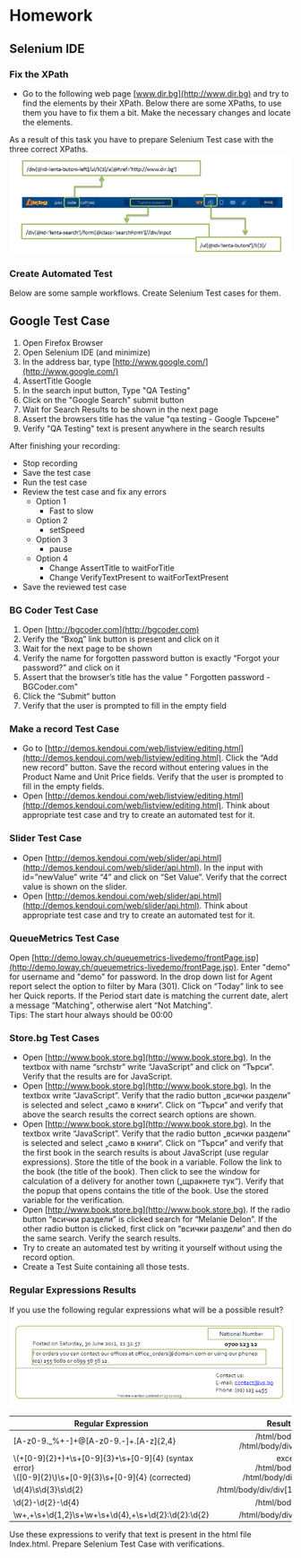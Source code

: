 # Homework
## Selenium IDE
### Fix the XPath

 * Go to the following web page [www.dir.bg](http://www.dir.bg) and try to find the elements by their XPath.
Below there are some XPaths, to use them you have to fix them a bit. Make the necessary changes and locate the elements.

As a result of this task you have to prepare Selenium Test case with the three correct XPaths.
</br>
<img src="images/fixTheXPath.png" />

### Create Automated Test
Below are some sample workflows. Create Selenium Test cases for them.

## **Google Test Case**
1.	Open Firefox Browser 
2.	Open Selenium IDE (and minimize)
3.	In the address bar, type [http://www.google.com/](http://www.google.com/)
4.	AssertTitle Google 
5.	In the search input button, Type "QA Testing" 
6.	Click on the "Google Search" submit button 
7.	Wait for Search Results to be shown in the next page 
8.	Assert the browsers title has the value "qa testing - Google Търсене" 
9.	Verify "QA Testing" text is present anywhere in the search results

After finishing your recording: 
* Stop recording 
* Save the test case 
* Run the test case 
* Review the test case and fix any errors 
	* Option 1
		* Fast to slow 
	* Option 2 
		* setSpeed 
	* Option 3 
		* pause 
	* Option 4 
		* Change AssertTitle to waitForTitle 
		* Change VerifyTextPresent to waitForTextPresent 
* Save the reviewed test case 

### **BG Coder Test Case**
1.	Open [http://bgcoder.com](http://bgcoder.com)
2.	Verify the “Вход” link button is present and click on it
3.	Wait for the next page to be shown
4.	Verify the name for forgotten password button is exactly “Forgot your password?” and click on it
5.	Assert that the browser’s title has the value " Forgotten password - BGCoder.com"
6.	Click the “Submit“ button
7.	Verify that the user is prompted to fill in the empty field

### **Make a record Test Case**
* Go to [http://demos.kendoui.com/web/listview/editing.html](http://demos.kendoui.com/web/listview/editing.html). Click the “Add new record” button. Save the record without entering values in the Product Name and Unit Price fields. Verify that the user is prompted to fill in the empty fields.
* Open [http://demos.kendoui.com/web/listview/editing.html](http://demos.kendoui.com/web/listview/editing.html). Think about appropriate test case and try to create an automated test for it.

### **Slider Test Case**
* Open [http://demos.kendoui.com/web/slider/api.html](http://demos.kendoui.com/web/slider/api.html). In the input with id=”newValue” write “4” and click on “Set Value”. Verify that the correct value is shown on the slider.
* Open [http://demos.kendoui.com/web/slider/api.html](http://demos.kendoui.com/web/slider/api.html). Think about appropriate test case and try to create an automated test for it.

### **QueueMetrics Test Case**
Open [http://demo.loway.ch/queuemetrics-livedemo/frontPage.jsp](http://demo.loway.ch/queuemetrics-livedemo/frontPage.jsp). Enter "demo" for username and "demo" for password. In the drop down list for Agent report select the option to filter by Mara (301). Click on “Today” link to see her Quick reports. If the Period start date is matching the current date, alert a message “Matching”, otherwise alert “Not Matching”.
</br>
Tips: The start hour always should be 00:00 

### **Store.bg Test Cases**
* Open [http://www.book.store.bg](http://www.book.store.bg). In the textbox with name “srchstr” write “JavaScript” and click on “Търси”. Verify that the results are for JavaScript.
* Open [http://www.book.store.bg](http://www.book.store.bg). In the textbox write “JavaScript”. Verify that the radio button „всички раздели” is selected and select „само в книги“. Click on “Търси” and verify that above the search results the correct search options are shown.
* Open [http://www.book.store.bg](http://www.book.store.bg). In the textbox write “JavaScript”. Verify that the radio button „всички раздели” is selected and select „само в книги“. Click on “Търси” and verify that the first book in the search results is about JavaScript (use regular expressions). Store the title of the book in a variable. Follow the link to the book (the title of the book). Then click to see the window for calculation of a delivery for another town („щракнете тук“). Verify that the popup that opens contains the title of the book. Use the stored variable for the verification.
* Open [http://www.book.store.bg](http://www.book.store.bg). If the radio button “всички раздели” is clicked search for “Melanie Delon”. If the other radio button is clicked, first click on “всички раздели” and then do the same search. Verify the search results.
* Try to create an automated test by writing it yourself without using the record option.
* Create a Test Suite containing all those tests.


### Regular Expressions Results
If you use the following regular expressions what will be a possible result?
</br>
<img src="images/regExp.png" />

 Regular Expression | Result (Xpath)|
| ------------- |:-------------:|
| [A-z0-9._%+-]+@[A-z0-9.-]+\.[A-z]{2,4} |/html/body/div/div[3] <br>/html/body/div/div[5]/div[1]/a|
|\\(+[0-9]{2}+\)+\s+[0-9]{3}+\s+[0-9]{4} (syntax error) <br>\\([0-9]{2}\\)\s+[0-9]{3}\s+[0-9]{4} (corrected)|exception <br>/html/body/div/div[3] <br>/html/body/div/div[5]/div[2]|
|\d{4}\s\d{3}\s\d{2} |/html/body/div/div[1]/div[2]/div[2]/strong|
| \d{2}-\d{2}-\d{4} |/html/body/div/div[7]|
| \w+\,+\s+\d{1,2}\s+\w+\s+\d{4}\,+\s+\d{2}\:\d{2}\:\d{2} |/html/body/div/div[1]/div[1]/p|

Use these expressions to verify that text is present in the html file Index.html. Prepare Selenium Test Case with verifications.



